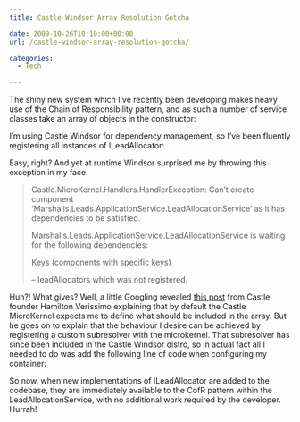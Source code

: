 ```yaml
---
title: Castle Windsor Array Resolution Gotcha

date: 2009-10-26T10:10:00+00:00
url: /castle-windsor-array-resolution-gotcha/

categories:
  - Tech

---
```

<!--kg-card-begin: html-->

The shiny new system which I’ve recently been developing makes heavy use of the Chain of Responsibility pattern, and as such a number of service classes take an array of objects in the constructor:



I’m using Castle Windsor for dependency management, so I’ve been fluently registering all instances of ILeadAllocator:



Easy, right? And yet at runtime Windsor surprised me by throwing this exception in my face:

> Castle.MicroKernel.Handlers.HandlerException: Can’t create component &#8216;Marshalls.Leads.ApplicationService.LeadAllocationService’ as it has dependencies to be satisfied.
> 
> Marshalls.Leads.ApplicationService.LeadAllocationService is waiting for the following dependencies:
> 
> Keys (components with specific keys)
> 
> – leadAllocators which was not registered.

Huh?! What gives? Well, a little Googling revealed [this post][1] from Castle founder Hamilton Verissimo explaining that by default the Castle MicroKernel expects me to define what should be included in the array. But he goes on to explain that the behaviour I desire can be achieved by registering a custom subresolver with the microkernel. That subresolver has since been included in the Castle Windsor distro, so in actual fact all I needed to do was add the following line of code when configuring my container:



So now, when new implementations of ILeadAllocator are added to the codebase, they are immediately available to the CofR pattern within the LeadAllocationService, with no additional work required by the developer. Hurrah!

<!--kg-card-end: html-->

 [1]: http://hammett.castleproject.org/?p=257